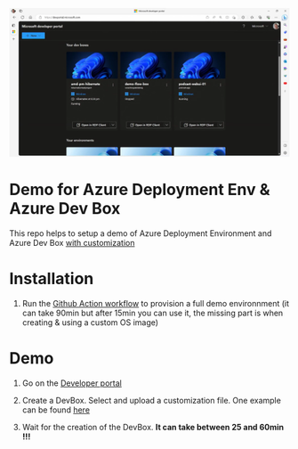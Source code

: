 ![](/media/devbox.png)

# Demo for Azure Deployment Env & Azure Dev Box

This repo helps to setup a demo of Azure Deployment Environment and Azure Dev Box [with customization](https://techcommunity.microsoft.com/t5/microsoft-developer-community/accelerate-developer-onboarding-with-the-configuration-as-code/ba-p/4062416)

# Installation

1. Run the [Github Action workflow](https://github.com/lgmorand/azure-ade-devbox/actions/workflows/demo.yaml) to provision a full demo environnment (it can take 90min but after 15min you can use it, the missing part is when creating & using a custom OS image)

# Demo

1. Go on the [Developer portal](https://devportal.microsoft.com/)

2. Create a DevBox. Select and upload a customization file. One example can be found [here](./devbox-customization/workload.yaml)

3. Wait for the creation of the DevBox. **It can take between 25 and 60min !!!**
